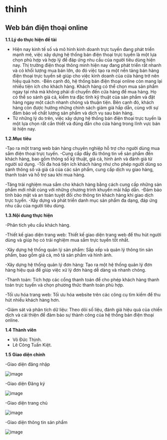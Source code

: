 # thinh
## **Web bán điện thoại online**
**1.1.Lý do thực hiện đề tài**
- Hiện nay kinh tế số và mô hình kinh doanh trực tuyến đang phát triển mạnh mẽ, việc  xây dựng hệ thống bán điện thoại trực tuyến là một lựa chọn phù hợp và hợp lý để đáp ứng nhu cầu của người tiêu dùng hiện nay. Thị trường điện thoại thông minh hiện nay đang phát triển rất nhanh và có khối lượng mua bán lớn, do đó việc tạo ra một nền tảng bán hàng điện thoại trực tuyến sẽ giúp cho việc kinh doanh của cửa hàng trở nên hiệu quả hơn.
-Bên cạnh đó, hệ thống bán điện thoại online còn mang lại nhiều tiện ích cho khách hàng. Khách hàng có thể chọn mua sản phẩm ngay tại nhà mà không phải di chuyển đến cửa hàng để mua hàng. Họ có thể so sánh giá cả, kiểm tra đặc tính kỹ thuật của sản phẩm và đặt hàng ngay một cách nhanh chóng và thuận tiện. Bên cạnh đó, khách hàng còn được hưởng những chính sách giảm giá hấp dẫn, cùng với sự đảm bảo về chất lượng sản phẩm và dịch vụ sau bán hàng.
- Từ những lý do trên, việc xây dựng hệ thống bán điện thoại trực tuyến là một lựa chọn rất cần thiết và đúng đắn cho cửa hàng trong lĩnh vực bán lẻ hiện nay.

**1.2.Mục tiêu**

-Tạo ra một trang web bán hàng chuyên nghiệp hỗ trợ cho người dùng mua sắm điện thoại trực tuyến.
-Cung cấp đầy đủ thông tin về sản phẩm đến khách hàng, bao gồm thông số kỹ thuật, giá cả, hình ảnh và đánh giá từ người sử dụng.
-Tối đa hoá tiện ích khách hàng như cho phép người dùng so sánh thông số và giá cả của các sản phẩm, cung cấp dịch vụ giao hàng, thanh toán và hỗ trợ sau khi mua hàng.

-Tăng trải nghiệm mua sắm cho khách hàng bằng cách cung cấp những sản phẩm mới nhất cùng với những chương trình khuyến mãi hấp dẫn.
-Đảm bảo tính bảo mật và an toàn tuyệt đối cho thông tin khách hàng khi giao dịch trực tuyến.
-Xây dựng và phát triển danh mục sản phẩm đa dạng, đáp ứng nhu cầu của người tiêu dùng.

**1.3.Nội dung thực hiện**

-Phân tích yêu cầu khách hàng.

-Thiết kế giao diện trang web: Thiết kế giao diện trang web để thu hút người dùng và giúp họ có trải nghiệm mua sắm trực tuyến tốt nhất.

-Xây dựng hệ thống quản lý sản phẩm: Sắp xếp và quản lý thông tin sản phẩm, bao gồm giá cả, mô tả sản phẩm và hình ảnh.

-Xây dựng hệ thống quản lý đơn hàng: Tạo ra một hệ thống quản lý đơn hàng hiệu quả để giúp việc xử lý đơn hàng dễ dàng và nhanh chóng.

-Thanh toán: Tích hợp các cổng thanh toán để cho phép khách hàng thanh toán trực tuyến và chọn phương thức thanh toán phù hợp.

-Tối ưu hóa trang web: Tối ưu hóa website trên các công cụ tìm kiếm để thu hút nhiều khách hàng hơn.

-Giám sát và phân tích dữ liệu: Theo dõi số liệu, đánh giá hiệu quả của chiến dịch và cải thiện để đảm bảo sự thành công của hệ thống bán điện thoại online.

**1.4 Thành viên**
- Võ Đức Thịnh.
- Lê Công Tuấn Kiệt.

**1.5 Giao diện chính**

-Giao diện đăng nhập



![image](https://github.com/Thinh1101/thinh/assets/147807734/02aa5497-2191-44aa-bf21-5b92ddeaec6b)


-Giao diện Đăng ký


![image](https://github.com/Thinh1101/thinh/assets/147807734/199f8cc7-cb4e-4404-b51d-6c8656130182)


-Giao diện trang chủ

![image](https://github.com/Thinh1101/thinh/assets/147807734/d4afa016-a0a9-4374-b737-ef510ffdc753)

-Giao diện thông tin sản phẩm

![image](https://github.com/Thinh1101/thinh/assets/147807734/a0a4ca9b-7120-408e-b73b-072d20c689c1)







                                                             
